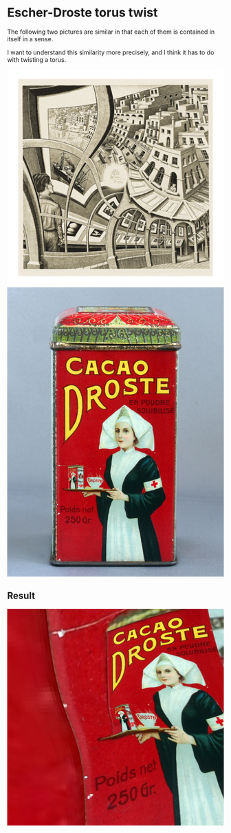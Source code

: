 # Escher-Droste torus twist

The following two pictures are similar
in that each of them is contained in itself in a sense.

I want to understand this similarity more precisely,
and I think it has to do with twisting a torus.

![M.C. Eschers lithograph "Print Gallery"](assets/escher-original.jpg)
![the Droste effect](assets/droste-original.jpg)

## Result

![the Droste effect picture transformed to imitate Eschers picture](assets/result-1.jpg)

